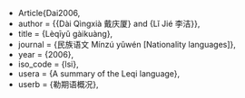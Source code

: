 * Article{Dai2006,
*  author   = {{Dài Qìngxià 戴庆厦} and {Lǐ Jié 李洁}},
*  title    = {Lèqīyǔ gàikuàng},
*  journal  = {民族语文 Mínzú yǔwén [Nationality languages]},
*  year     = {2006},
*  iso_code = {lsi},
*  usera    = {A summary of the Leqi language},
*  userb    = {勒期语概况},
